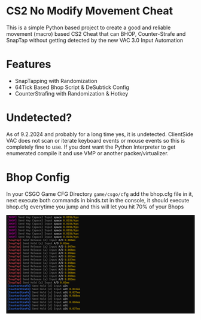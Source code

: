 # CS2 No Modify Movement Cheat
This is a simple Python based project to create a good and reliable movement (macro) based CS2 Cheat that can BHOP, Counter-Strafe and SnapTap without getting detected by the new VAC 3.0 Input Automation
# Features
- SnapTapping with Randomization
- 64Tick Based Bhop Script & DeSubtick Config
- CounterStrafing with Randomization & Hotkey
# Undetected?
As of 9.2.2024 and probably for a long time yes, it is undetected. ClientSide VAC does not scan or iterate keyboard events or mouse events so this is completely fine to use. If you dont want the Python Interpreter to get enumerated compile it and use VMP or another packer/virtualizer.
# Bhop Config
In your CSGO Game CFG Directory `game/csgo/cfg` add the bhop.cfg file in it, next execute both commands in binds.txt in the console, it should execute bhop.cfg everytime you jump and this will let you hit 70% of your Bhops

![screenshotconsole](https://raw.githubusercontent.com/i32-Sudo/CS2SnapTap-Bypass/main/img/img1.png)
